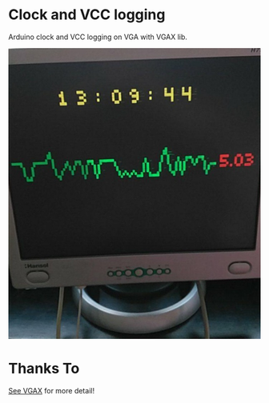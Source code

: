 # Clock and VCC logging

Arduino clock and VCC logging on VGA with VGAX lib.

![picture](pic.jpg)

# Thanks To

[See VGAX](https://github.com/smaffer/vgax) for more detail!